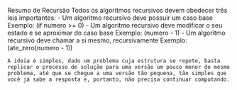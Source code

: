 Resumo de Recursão
Todos os algoritmos recursivos devem obedecer três leis importantes: 
    - Um algoritmo recursivo deve possuir um caso base 
    Exemplo: (if numero >= 0) 
    - Um algoritmo recursivo deve modificar o seu estado e se aproximar do caso base
    Exemplo: (numero - 1) 
    - Um algoritmo recursivo deve chamar a si mesmo, recursivamente 
    Exemplo: (ate_zero(numero - 1))

    A ideia é simples, dado um problema cuja estrutura se repete, basta replicar o processo de solução para uma versão um pouco menor do mesmo problema, até que se chegue a uma versão tão pequena, tão simples que você já sabe a resposta e, portanto, não precisa continuar computando. 
